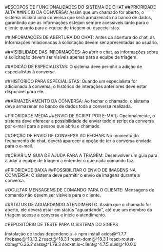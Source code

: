 #ESCOPOS DE FUNCIONALIDADES DO SISTEMA DE CHAT
##PRIORIDADE ALTA
##INÍCIO DA CONVERSA: Assim que um chamado for aberto, o sistema iniciará uma conversa que será armazenada no banco de dados, garantindo que as informações estejam sempre acessíveis tanto para o cliente quanto para a equipe de triagem ou especialistas.

##INFORMAÇÕES DE ABERTURA DO CHAT: Antes da abertura do chat, as informações relacionadas à solicitação devem ser apresentadas ao usuário.

##VISIBILIDADE DAS INFORMAÇÕES: Ao abrir o chat, as informações sobre a solicitação devem ser visíveis apenas para a equipe de triagem.

##ADICÃO DE ESPECIALISTAS: O sistema deve permitir a adição de especialistas à conversa.

##HISTÓRICO PARA ESPECIALISTAS: Quando um especialista for adicionado à conversa, o histórico de interações anteriores deve estar disponível para ele.

##ARMAZENAMENTO DA CONVERSA: Ao fechar o chamado, o sistema deve armazenar no banco de dados toda a conversa realizada.

#PRIORIDADE MÉDIA
##ENVIO DE SCRIPT POR E-MAIL: Opcionalmente, o sistema deve oferecer a possibilidade de enviar todo o script da conversa por e-mail para a pessoa que abriu o chamado.

##OPÇÃO DE ENVIO DE CONVERSA AO FECHAR: No momento do fechamento do chat, deverá aparecer a opção de ter a conversa enviada para o e-mail.

##CRIAR UM GUIA DE AJUDA PARA A TRIAGEM: Desenvolver um guia para ajudar a equipe de triagem a entender o que cada comando faz.

#PRIORIDADE BAIXA
##POSSIBILITAR O ENVIO DE IMAGENS NA CONVERSA: O sistema deve permitir o envio de imagens durante a conversa.

#OCULTAR MENSAGENS DE COMANDO PARA O CLIENTE: Mensagens de comando não devem ser visíveis para o cliente.

##STATUS DE AGUARDANDO ATENDIMENTO: Assim que o chamado for aberto, ele deverá estar em status "aguardando", até que um membro da triagem acesse a conversa e inicie o atendimento.

#REPOSITÓRIO DE TESTE PARA O SISTEMA DO SIGEPS


Instalação de todas dependencia -> npm install axios@^1.7.7 firebase@^10.13.2 react@^18.3.1 react-dom@^18.3.1 react-router-dom@^6.26.2 sass@^1.79.3 socket.io-client@^4.7.5 uuid@^10.0.0
